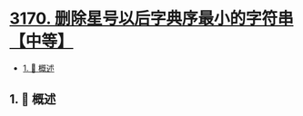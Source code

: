 # [3170. 删除星号以后字典序最小的字符串【中等】](https://github.com/Tdahuyou/TNotes.leetcode/tree/main/notes/3170.%20%E5%88%A0%E9%99%A4%E6%98%9F%E5%8F%B7%E4%BB%A5%E5%90%8E%E5%AD%97%E5%85%B8%E5%BA%8F%E6%9C%80%E5%B0%8F%E7%9A%84%E5%AD%97%E7%AC%A6%E4%B8%B2%E3%80%90%E4%B8%AD%E7%AD%89%E3%80%91)

<!-- region:toc -->

- [1. 📝 概述](#1--概述)

<!-- endregion:toc -->

## 1. 📝 概述
